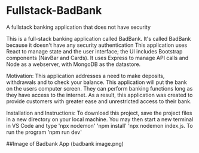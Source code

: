 # Fullstack-BadBank
A  fullstack banking application that does not have security 

This is a full-stack banking application called BadBank. It's called BadBank because it doesn't have any security authentication This application uses React to manage state and the user interface; the UI includes Bootstrap components (NavBar and Cards). It uses Express to manage API calls and Node as a webserver, with MongoDB as the datastore.

Motivation: This application addresses a need to make deposits, withdrawals and to check your balance. This application will put the bank on the users computer screen. They can perform banking functions long as they have access to the internet. As a result, this application was created to provide customers with greater ease and unrestricted access to their bank.

Installation and Instructions: To download this project, save the project files in a new directory on your local machine. You may then start a new terminal in VS Code and type 'npx nodemon' 'npm install'  'npx nodemon index.js.  To run the program 'npm run dev'

##Image of Badbank App
(badbank image.png)
